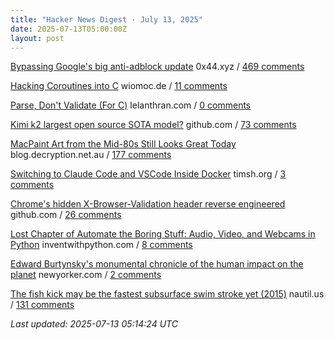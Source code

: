 ```yaml
---
title: "Hacker News Digest · July 13, 2025"
date: 2025-07-13T05:00:00Z
layout: post
---
```


[Bypassing Google's big anti-adblock update](https://0x44.xyz/blog/web-request-blocking/)  0x44.xyz / [469 comments](https://news.ycombinator.com/item?id=44544266)

[Hacking Coroutines into C](https://wiomoc.de/misc/posts/hacking_coroutines_into_c.html)  wiomoc.de / [11 comments](https://news.ycombinator.com/item?id=44546640)

[Parse, Don't Validate (For C)](https://www.lelanthran.com/chap13/content.html)  lelanthran.com / [0 comments](https://news.ycombinator.com/item?id=44507405)

[Kimi k2 largest open source SOTA model?](https://github.com/MoonshotAI/Kimi-K2)  github.com / [73 comments](https://news.ycombinator.com/item?id=44543508)

[MacPaint Art from the Mid-80s Still Looks Great Today](https://blog.decryption.net.au/posts/macpaint.html)  blog.decryption.net.au / [177 comments](https://news.ycombinator.com/item?id=44540402)

[Switching to Claude Code and VSCode Inside Docker](https://timsh.org/claude-inside-docker/)  timsh.org / [3 comments](https://news.ycombinator.com/item?id=44533044)

[Chrome's hidden X-Browser-Validation header reverse engineered](https://github.com/dsekz/chrome-x-browser-validation-header)  github.com / [26 comments](https://news.ycombinator.com/item?id=44527739)

[Lost Chapter of Automate the Boring Stuff: Audio, Video, and Webcams in Python](https://inventwithpython.com/blog/lost-av-chapter.html)  inventwithpython.com / [8 comments](https://news.ycombinator.com/item?id=44543240)

[Edward Burtynsky's monumental chronicle of the human impact on the planet](https://www.newyorker.com/culture/photo-booth/earths-poet-of-scale)  newyorker.com / [2 comments](https://news.ycombinator.com/item?id=44547089)

[The fish kick may be the fastest subsurface swim stroke yet (2015)](https://nautil.us/is-this-new-swim-stroke-the-fastest-yet-235511/)  nautil.us / [131 comments](https://news.ycombinator.com/item?id=44541576)


_Last updated: 2025-07-13 05:14:24 UTC_
